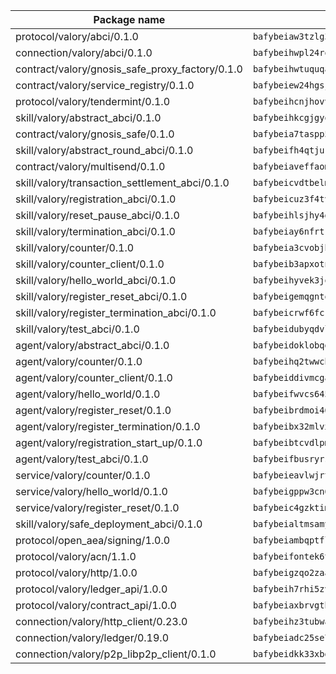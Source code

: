 | Package name                                                  | Package hash                                                  |
| ------------------------------------------------------------- | ------------------------------------------------------------- |
| protocol/valory/abci/0.1.0                                    | `bafybeiaw3tzlg3rkvnn5fcufblktmfwngmxugn4yo7pyjp76zz6aqtqcay` |
| connection/valory/abci/0.1.0                                  | `bafybeihwpl24rodaaacw5dpsmeazaaelm5j263fqderxm5xn7f5penm2bq` |
| contract/valory/gnosis_safe_proxy_factory/0.1.0               | `bafybeihwtuquqaimamkv26ucnyis4hc6lya34xwsx5n7hiksssnwfkekie` |
| contract/valory/service_registry/0.1.0                        | `bafybeiew24hgsjdasaqiikhulfa2rxgnh7pzpv2zzfwnsyfzbnrcj6dvjm` |
| protocol/valory/tendermint/0.1.0                              | `bafybeihcnjhovvyyfbkuw5sjyfx2lfd4soeocfqzxz54g67333m6nk5gxq` |
| skill/valory/abstract_abci/0.1.0                              | `bafybeihkcgjgyoleu6jgwhpffkzvflmybajlz5k2fkxhl3nngbbo6xzlsy` |
| contract/valory/gnosis_safe/0.1.0                             | `bafybeia7taspp5boe5235fdv5ejdix7fdhyy4kwp26qx2ng2oo3k7kk7iy` |
| skill/valory/abstract_round_abci/0.1.0                        | `bafybeifh4qtjurq5637ykxexzexca5l4n6t4ujw26tpnern2swajanvhny` |
| contract/valory/multisend/0.1.0                               | `bafybeiaveffaomsnmsc5hx62o77u7ilma6eipox7m5lrwa56737ektva3i` |
| skill/valory/transaction_settlement_abci/0.1.0                | `bafybeicvdtbelmvhabmrsyej4zh7gbl25vusxrpgapvdrtadwnerknlt6e` |
| skill/valory/registration_abci/0.1.0                          | `bafybeicuz3f4tvowd2xwcl5w4ck56rm5abfoyng3cmbprovpch4u6eexge` |
| skill/valory/reset_pause_abci/0.1.0                           | `bafybeihlsjhy4dpiulgdof3noh6dlzvr6wkywcwbsrti45labn7htrfg3y` |
| skill/valory/termination_abci/0.1.0                           | `bafybeiay6nfrtr457ffujwr2ak6o6bvuxkjcb7u6oicjqxl2qe244uzjqq` |
| skill/valory/counter/0.1.0                                    | `bafybeia3cvobjbvqfewxtfruu2yoefhv6x6s5jtkxpui6vatbym3otkumm` |
| skill/valory/counter_client/0.1.0                             | `bafybeib3apxotnry7gt6a5q2cesdobjlcb5bjqjuzwnp4f5naozbiyxvja` |
| skill/valory/hello_world_abci/0.1.0                           | `bafybeihyvek3jowwkz6zzhnnnys4h5vxkybffj2ears43pg3yglotcopke` |
| skill/valory/register_reset_abci/0.1.0                        | `bafybeigemqgntohsop4tzfan6cklbpuc64byk7pyoahpglfsxyste4b5ze` |
| skill/valory/register_termination_abci/0.1.0                  | `bafybeicrwf6fck2o5qmbkctzlixbzqrdjdc7uchcah7n4fidxasmdtsc2m` |
| skill/valory/test_abci/0.1.0                                  | `bafybeidubyqdvlyyfanmngx3wjnzx4s3xli6gamgrorxvbxftco7ttuqiu` |
| agent/valory/abstract_abci/0.1.0                              | `bafybeidoklobqgrb47oxxqnnkgadhgmg6qzusoy4gtyharj7sfsqe7ge3u` |
| agent/valory/counter/0.1.0                                    | `bafybeihq2twwcbdwc5mayl7bpzexq64aml2heznfszsaxoojzyzqttloq4` |
| agent/valory/counter_client/0.1.0                             | `bafybeiddivmcgauqdsbiedeenckltzyaukmyi3e4ccxp4cssqlqyadffwe` |
| agent/valory/hello_world/0.1.0                                | `bafybeifwvcs645zfwxpvjv4rkprpn2qmocaz2jqrt6gzii2bnlseck4a6q` |
| agent/valory/register_reset/0.1.0                             | `bafybeibrdmoi46oph26edgspejd3f3xejtm3hqcqcsn7rolqveakxpwasm` |
| agent/valory/register_termination/0.1.0                       | `bafybeibx32mlvxzapschyw2rinmwewrver42jg4dnlohsnd33s5pqncvv4` |
| agent/valory/registration_start_up/0.1.0                      | `bafybeibtcvdlpmyflrsa3wf2yegzh5ow3m3ri77iunmnq3njg4uuqlsdxy` |
| agent/valory/test_abci/0.1.0                                  | `bafybeifbusryrsjkcxnd6rnz7a4gjz4cdwhkbhyxcwul2mz3l6lkgmaboq` |
| service/valory/counter/0.1.0                                  | `bafybeieavlwjrtbj43miapopwqtq7ztxv2opg7y6o23qz3zbchishnrory` |
| service/valory/hello_world/0.1.0                              | `bafybeigppw3cn65mf3wo7drikoydceseecnyid3mjewbfwmi2opcuxgdza` |
| service/valory/register_reset/0.1.0                           | `bafybeic4gzktim5nx2qnxmxi45vogqcdntn5hkdafyycbmwanbrgfi64h4` |
| skill/valory/safe_deployment_abci/0.1.0                       | `bafybeialtmsamypffjpriow4l6ddmsgzmui6tz4uuyo44c3sczffyhq2li` |
| protocol/open_aea/signing/1.0.0                               | `bafybeiambqptflge33eemdhis2whik67hjplfnqwieoa6wblzlaf7vuo44` |
| protocol/valory/acn/1.1.0                                     | `bafybeifontek6tvaecatoauiule3j3id6xoktpjubvuqi3h2jkzqg7zh7a` |
| protocol/valory/http/1.0.0                                    | `bafybeigzqo2zaakcjtzzsm6dh4x73v72xg6ctk6muyp5uq5ueb7y34fbxy` |
| protocol/valory/ledger_api/1.0.0                              | `bafybeih7rhi5zvfvwakx5ifgxsz2cfipeecsh7bm3gnudjxtvhrygpcftq` |
| protocol/valory/contract_api/1.0.0                            | `bafybeiaxbrvgtbdrh4lslskuxyp4awyr4whcx3nqq5yrr6vimzsxg5dy64` |
| connection/valory/http_client/0.23.0                          | `bafybeihz3tubwado7j3wlivndzzuj3c6fdsp4ra5r3nqixn3ufawzo3wii` |
| connection/valory/ledger/0.19.0                               | `bafybeiadc25se7dgnn4mufztwpzdono4xsfs45qknzdqyi3gckn6ccuv44` |
| connection/valory/p2p_libp2p_client/0.1.0                     | `bafybeidkk33xbga54szmitk6uwsi3ef56hbbdbuasltqtiyki34hgfpnxa` |
